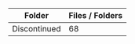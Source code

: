 | Folder       |   Files / Folders |
|--------------|-------------------|
| Discontinued |                68 |
